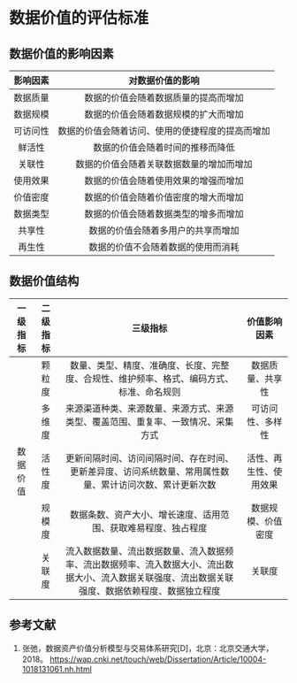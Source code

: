 数据价值的评估标准
========================================

数据价值的影响因素
----------------------------------------

|     影响因素      |    对数据价值的影响                               |
|:----------------:|:------------------------------------------------:|
|     数据质量      |    数据的价值会随着数据质量的提高而增加             |
|     数据规模      |    数据的价值会随着数据规模的扩大而增加             |
|     可访问性      |    数据的价值会随着访问、使用的便捷程度的提高而增加  |
|     鲜活性        |    数据的价值会随着时间的推移而降低                |
|     关联性        |    数据的价值会随着关联数据数量的增加而增加         |
|     使用效果      |    数据的价值会随着使用效果的增强而增加             |
|     价值密度      |    数据的价值会随着价值密度的增大而增加             |
|     数据类型      |    数据的价值会随着数据类型的增多而增加             |
|     共享性        |    数据的价值会随着多用户的共享而增加               |
|     再生性        |    数据的价值不会随着数据的使用而消耗               |

数据价值结构
----------------------------------------

|  一级指标   |  二级指标  |  三级指标                                                                  |   价值影响因素   |
|:-----------:|:---------:|:-------------------------------------------------------------------------:|:--------------:|
|            | 颗粒度     | 数量、类型、精度、准确度、长度、完整度、合规性、维护频率、格式、编码方式、标准、命名规则 | 数据质量、共享性 |
|            | 多维度     | 来源渠道种类、来源数量、来源方式、来源类型、覆盖范围、重复率、一致情况、采集方式  | 可访问性、多样性 |
| 数据价值    | 活性度     | 更新间隔时间、访问间隔时间、存在时间、更新差异度、访问系统数量、常用属性数量、累计访问次数、累计更新次数 | 活性、再生性、使用效果 |
|            | 规模度     | 数据条数、资产大小、增长速度、适用范围、获取难易程度、独占程度                   | 数据规模、价值密度 |
|           |  关联度  | 流入数据数量、流出数据数量、流入数据频率、流出数据频率、流入数据大小、流出数据大小、流入数据关联强度、流出数据关联强度、数据依赖程度、数据独立程度 | 关联度 |

参考文献
----------------------------------------
1. 张弛，数据资产价值分析模型与交易体系研究\[D\]，北京：北京交通大学，2018。
https://wap.cnki.net/touch/web/Dissertation/Article/10004-1018131061.nh.html